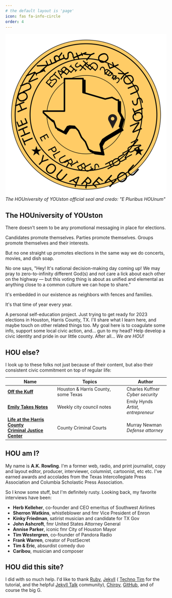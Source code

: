 ```yaml
---
# the default layout is 'page'
icon: fas fa-info-circle
order: 4
---
```


![The HOUniversity of YOUston](/assets/img/seal.svg)
_The HOUniversity of YOUston official seal and credo: "E Pluribus HOUnum"_

## The HOUniversity of YOUston

There doesn't seem to be any promotional messaging in place for elections.

Candidates promote themselves. Parties promote themselves. Groups promote themselves and their interests.

But no one straight up promotes elections in the same way we do concerts, movies, and dish soap.

No one says, "Hey! It's national decision-making day coming up! We may pray to zero-to-infinity different God(s) and not care a lick about each other on the highway — but this voting thing is about as unified and elemental as anything close to a common culture we can hope to share."

It's embedded in our existence as neighbors with fences and families.

It's that time of year every year.

A personal self-education project. Just trying to get ready for 2023 elections in Houston, Harris County, TX. I'll share what I learn here, and maybe touch on other related things too. My goal here is to coagulate some info, support some local civic action, and... gun to my head? Help develop a civic identity and pride in our little county. After all... *We are HOU!*

## HOU else?

I look up to these folks not just because of their content, but also their consistent civic commitment on top of regular life:

| Name | Topics | Author |
| --- | --- | --- |
| <a href="http://offthekuff.com" target="_blank">**Off the Kuff**</a> | Houston & Harris County, some Texas | Charles Kuffner<br>*Cyber security* |
| <a href="https://instagram.com/embaleez" target="_blank">**Emily Takes Notes**</a> | Weekly city council notes | Emily Hynds<br>*Artist, entrepreneur*|
| <a href="https://harriscountycriminaljustice.blogspot.com/" target="_blank">**Life at the Harris County<br>Criminal Justice Center**</a> | County Criminal Courts | Murray Newman<br>*Defense attorney* |

## HOU am I?

My name is **A.K. Rowling**. I'm a former web, radio, and print journalist, copy and layout editor, producer, interviewer, columnist, cartoonist, etc etc. I've earned awards and accolades from the Texas Intercollegiate Press Association and Columbia Scholastic Press Association.

So I know some stuff, but I'm definitely rusty. Looking back, my favorite interviews have been:
* **Herb Kelleher**, co-founder and CEO emeritus of Southwest Airlines
* **Sherron Watkins**, whistleblower and fmr Vice President of Enron
* **Kinky Friedman**, satirist musician and candidate for TX Gov
* **John Ashcroft**, fmr United States Attorney General
* **Annise Parker**, iconic fmr City of Houston Mayor
* **Tim Westergren**, co-founder of Pandora Radio
* **Frank Warren**, creator of PostSecret
* **Tim & Eric**, absurdist comedy duo
* **Caribou**, musician and composer

## HOU did this site?

I did with so much help. I'd like to thank <a href="https://www.ruby-lang.org/en/" target="_blank">Ruby</a>, <a href="https://jekyllrb.com/" target="_blank">Jekyll</a> ( <a href="https://youtu.be/F8iOU1ci19Q" target="_blank">Techno Tim</a> for the tutorial, and the helpful <a href="https://talk.jekyllrb.com/" target="_blank">Jekyll Talk</a> community), <a href="https://chirpy.cotes.page/" target="_blank">Chirpy</a>, <a href="https://github.com/" target="_blank">GitHub</a>, and of course the big G.